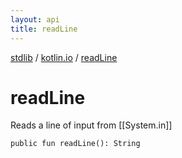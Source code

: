 ```yaml
---
layout: api
title: readLine
---
```

[stdlib](../index.md) / [kotlin.io](index.md) / [readLine](readLine.md)

# readLine
Reads a line of input from [[System.in]]
```
public fun readLine(): String
```
